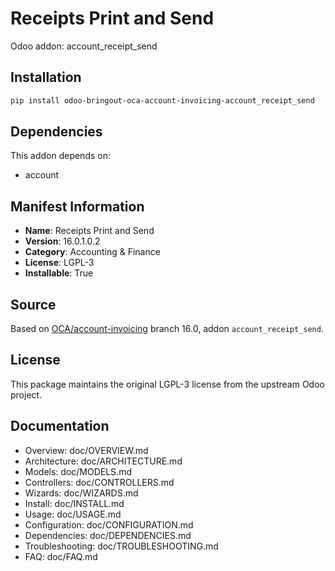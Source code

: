 # Receipts Print and Send

Odoo addon: account_receipt_send

## Installation

```bash
pip install odoo-bringout-oca-account-invoicing-account_receipt_send
```

## Dependencies

This addon depends on:
- account

## Manifest Information

- **Name**: Receipts Print and Send
- **Version**: 16.0.1.0.2
- **Category**: Accounting & Finance
- **License**: LGPL-3
- **Installable**: True

## Source

Based on [OCA/account-invoicing](https://github.com/OCA/account-invoicing) branch 16.0, addon `account_receipt_send`.

## License

This package maintains the original LGPL-3 license from the upstream Odoo project.

## Documentation

- Overview: doc/OVERVIEW.md
- Architecture: doc/ARCHITECTURE.md
- Models: doc/MODELS.md
- Controllers: doc/CONTROLLERS.md
- Wizards: doc/WIZARDS.md
- Install: doc/INSTALL.md
- Usage: doc/USAGE.md
- Configuration: doc/CONFIGURATION.md
- Dependencies: doc/DEPENDENCIES.md
- Troubleshooting: doc/TROUBLESHOOTING.md
- FAQ: doc/FAQ.md
